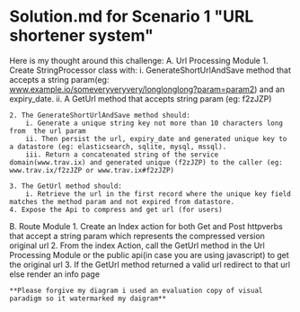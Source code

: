 # Solution.md for Scenario 1 "URL shortener system"
Here is my thought around this challenge:
A. Url Processing Module
    1. Create StringProcessor class with:
        i. GenerateShortUrlAndSave method that accepts a string param(eg:              www.example.io/someveryveryvery/longlonglong?param=param2) and an expiry_date.
        ii. A GetUrl method that accepts string param (eg: f2zJZP)
    
    2. The GenerateShortUrlAndSave method should:
        i. Generate a unique string key not more than 10 characters long from  the url param 
        ii. Then persist the url, expiry_date and generated unique key to a datastore (eg: elasticsearch, sqlite, mysql, mssql).
        iii. Return a concatenated string of the service domain(www.trav.ix) and generated unique (f2zJZP) to the caller (eg: www.trav.ix/f2zJZP or www.trav.ix#f2zJZP)
    
    3. The GetUrl method should:
        i. Retrieve the url in the first record where the unique key field matches the method param and not expired from datastore.
    4. Expose the Api to compress and get url (for users)

B. Route Module
    1. Create an Index action for both Get and Post httpverbs that accept a string param which represents the compressed version original url 
    2. From the index Action, call the GetUrl method in the Url Processing Module or the public api(in case you are using javascript) to get the original url
    3. If the GetUrl method returned a valid url redirect to that url else render an info page 


    **Please forgive my diagram i used an evaluation copy of visual paradigm so it watermarked my daigram** 
